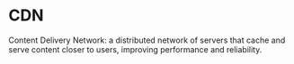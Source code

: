 # CDN

Content Delivery Network: a distributed network of servers that cache and serve content closer to users, improving performance and reliability.
